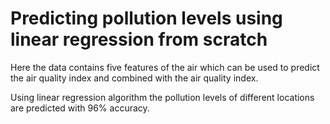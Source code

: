 # Predicting pollution levels using linear regression from scratch

Here the data contains five features of the air which can be used to predict the air quality index and combined with the air quality index.

Using linear regression algorithm  the pollution levels of different locations are predicted with 96% accuracy.
